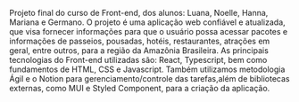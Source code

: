 Projeto final do curso de Front-end, dos alunos: Luana, Noelle, Hanna, Mariana e Germano. O projeto é uma aplicação web confiável e atualizada, que visa fornecer informações para que o usuário possa acessar pacotes e informações de passeios, pousadas, hotéis, restaurantes, atrações em geral, entre outros, para a região da Amazônia Brasileira. As principais tecnologias do Front-end utilizadas são: React, Typescript, bem como fundamentos de HTML, CSS e Javascript. Também utilizamos metodologia Ágil e o Notion para gerenciamento/controle das tarefas,além de bibliotecas externas, como MUI e Styled Component, para a criação da aplicação. 
